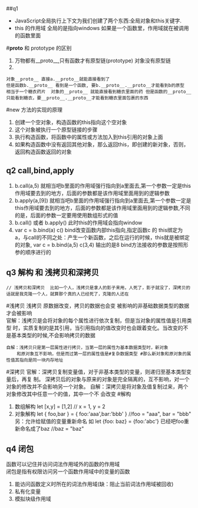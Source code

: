 ##q1
  - JavaScript全局执行上下文为我们创建了两个东西:全局对象和this关键字.
  - this 的作用域 全局的是指向windows 如果是一个函数里，作用域就在被调用的函数里面

#__proto__ 和 prototype 的区别 
  1. 万物都有__proto__,只有函数才有原型链(prototype) 对象没有原型链 
  2. 
    对象__proto__ 直接a.__proto__就能直接看到了
    但是函数b.__proto__ 看到是一个函数, 要b.__proto__.__proto__才能看到b的原型 
    相当于一个糖衣药片  对象的__proto__ 就能直接看到糖衣里面的药 但是函数的__proto__只能看到糖衣，要__proto__.__proto__才能看到糖衣里面包裹的东西

#new 方法的实现的原理
  1. 创建一个空对象，构造函数的this指向这个空对象
  2. 这个对象被执行一个原型链接的步骤
  3.  执行构造函数，将函数中的属性或方法加入到this引用的对象上面
  4. 如果构造函数中没有返回其他对象，那么返回this，即创建的新对象，否则，返回构造函数返回的对象


## q2  call,bind,apply
  1. b.call(a,5) 就相当吧b里面的作用域强行指向到a里面去,第一个参数一定是this作用域要去到的地方，后面的参数都是该作用域里面用到的逻辑参数
  2. b.apply(a,[9])  就相当吧b里面的作用域强行指向到a里面去,第一个参数一定是this作用域要去到的地方，后面的参数都是该作用域里面用到的逻辑参数,不同的是，后面的参数一定要用使用数组形式的值
  3. b.call() 或者 b.apply() 此时this的作用域会指向window
  4. var c = b.bind(a)
      c()
   bind改变函数内部this指向,指定函数c 的 this绑定为 a，与call的不同之处：产生一个新函数，之后在运行的时候，this就是被绑定的对象,
  var c = b.bind(a,5)
  c(3,4) 输出的是8  bind方法接收的参数是按照形参的顺序进行的

## q3 解构 和 浅拷贝和深拷贝
    // 浅拷贝和深拷贝  比如一个人，浅拷贝是拿人的影子来用，人死了，影子就没了，深拷贝的话就是我克隆一个人，就算那个真的人已经死了，克隆的人还在
  #浅拷贝
    浅拷贝  原数据改变，拷贝的数据也会变  被影响的非基础数据类型的数据才会被影响  
    官解：浅拷贝是会将对象的每个属性进行依次复制，但是当对象的属性值是引用类型
        时，实质复制的是其引用，当引用指向的值改变时也会跟着变化。当改变的不是基本类型的时候,不会影响拷贝的数据

    自解：浅拷贝只是第一层属性进行拷贝，当第一层的属性为基本数据类型时，新对象
        和原对象互不影响，但是而过第一层的属性值是#复杂数据类型 #那么新对象和原对象的属性值其指向是同一块内存地址

  #深拷贝
    官解：深拷贝复制变量值，对于非基本类型的变量，则递归至基本类型变量后，再复
        制。 深拷贝后的对象与原来的对象是完全隔离的，互不影响，对一个对象的修改并不会影响另一个对象。
    自解：深拷贝是将对象及值复制过来，两个对象修改其中任意一个的值，其中一个不
        会改变
  #解构      
  1. 数组解构
    let [x,y] = [1,2] // x = 1, y = 2
  2. 对象解构
    let { foo,bar } = { foo:'aaa',bar:'bbb' } //foo = "aaa", bar = "bbb"
    另：允许给赋值的变量重新命名 如 let {foo: baz} = {foo:'abc'} 已经吧foo重新命名成了baz  //baz = "baz"

## q4 闭包
  函数可以记住并访问词法作用域外的函数的作用域  
  闭包是指有权限访问另一个函数作用域中的变量的函数
  1. 能访问函数定义时所在的词法作用域(缺：阻止当前词法作用域被回收)
  2. 私有化变量
  3. 模拟块级作用域
      
